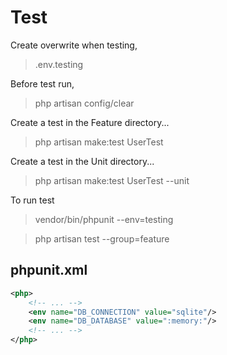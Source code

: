 # Test

Create overwrite when testing,
> .env.testing

Before test run,
> php artisan config/clear

Create a test in the Feature directory...
> php artisan make:test UserTest

Create a test in the Unit directory...
> php artisan make:test UserTest --unit

To run test
> vendor/bin/phpunit --env=testing

> php artisan test --group=feature

## phpunit.xml
```xml
<php>
    <!-- ... -->
    <env name="DB_CONNECTION" value="sqlite"/>
    <env name="DB_DATABASE" value=":memory:"/>
    <!-- ... -->
</php>
```
